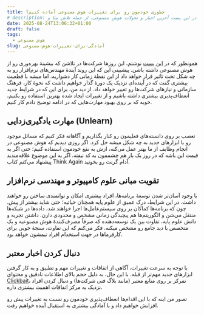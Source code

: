 ```yaml
---
title: چطوری خودمون رو برای تغییرات هوش مصنوعی آماده کنیم؟
# description: آیا هوش مصنوعی جایگزین برنامه‌نویس‌ها می‌شود؟ در این پست آخرین اخبار و تحولات هوش مصنوعی، از جمله تلاش متا و Salesforce برای جایگزینی مهندسان با هوش مصنوعی و ظهور استارت‌آپ‌هایی مانند Lovable و همچنین اهمیت این تغییرات برای صاحبان کسب و کار بررسی می‌شه.
date: 2025-08-24T13:06:32+01:00
draft: false
tags:
  - هوش مصنوعی
slug: آمادگی-برای-تغییرات-هوش-مصنوعی
---
```

همونطور که در [این پست](https://aminrb.me/fa/%D8%AC%D8%A7%DB%8C%DA%AF%D8%B2%DB%8C%D9%86%DB%8C-%D8%A8%D8%B1%D9%86%D8%A7%D9%85%D9%87-%D9%86%D9%88%DB%8C%D8%B3-%D9%87%D9%88%D8%B4-%D9%85%D8%B5%D9%86%D9%88%D8%B9%DB%8C/) نوشتم، این روز‌ها شرکت‌ها در تلاشن که بیشینهٔ بهره‌وری رو از هوش مصنوعی داشته باشن. پیشبینی این که این روند آیندهٔ مهندس‌های نرم‌افزار رو به چه شکل تحت تاثیر قرار خواهد داد از این نقطهٔ زمانی کار دشواریه. اما میشه با قطعیت بیشتری گفت که در آینده‌ای نزدیک یک دورهٔ گذار خواهیم داشت که نحوهٔ کار، فرهنگ سازمانی و نیازهای شرکت‌ها رو تغییر خواهد داد. از دید من، برای این که در شرایط جدید انعطاف‌پذیری بیشتری داشته باشیم و از تغییرات ایجاد شده بهترین استفاده رو بکنیم،‌ خوبه که بر روی بهبود مهارت‌هایی که در ادامه توضیح دادم کار کنیم.

## مهارت یادگیری‌زدایی (Unlearn)

تعصب بر روی دانسته‌های فعلیمون رو کنار بگذاریم و آگاهانه فکر کنیم که مسائل موجود رو با ابزارهای جدید به چه شکل میشه حل کرد. اگر روزی دیدیم که هوش مصنوعی در انجام وظایف از ما بهتر عمل می‌کنه، ازش به نفع خودمون استفاده کنیم؛ حتی اگر به قیمت این باشه که در روز یک بار هم چشممون به کد نیفته.
اگر به این موضوع علاقه‌مندید پیشنهاد می‌کنم کتاب Think Again آدام گرنت رو بخونید.

## تقویت مبانی علوم کامپیوتر و مهندسی نرم‌افزار

با وجود آسان‌تر شدن توسعهٔ برنامه‌ها، افراد بیشتری امکان و توانمندی ساختن رو خواهند داشت. در این شرایط، درک عمیق از علوم پایه همچنان حیاتیه؛ حتی شاید بیشتر از پیش. چون که برنامه‌ها کماکان بر روی سیستم‌عامل‌ها اجرا خواهند شد، داده‌ها در شبکه‌ها منتقل می‌شن و الگوریتم‌ها هم پیچیدگی زمانی مشخص و محدودی دارن. داشتن تجربه و دانش علوم پایه، تفاوت بین یک توسعه‌دهنده که صرفاً مصرف‌کنندهٔ هوش مصنوعیه و یک متخصص با دید جامع رو مشخص میکنه. فکر می‌کنم که این تفاوت، سنجهٔ خوبی برای کارفرماها در جهت استخدام افراد تیمشون خواهد بود.

## دنبال کردن اخبار معتبر

با توجه به سرعت تغییرات، آگاهی از اتفاقات و تغییرات مهم و تطبیق و به کار گرفتن ابزارهای جدید مهم‌تر از قبله. با این حال، به دلیل حجم بالای اطلاعات نادقیق و محتوای [Clickbait](https://fa.wikipedia.org/wiki/%D8%AA%D9%84%D9%87%E2%80%8C%DA%A9%D9%84%DB%8C%DA%A9)، تمرکز بر روی منابع معتبر (مانند بلاگ فنی شرکت‌ها) و دنبال کردن افراد نزدیک به مرکز اتفاقات اهمیت بیشتری داره.

تصور من اینه که با این اقدام‌ها انعطاف‌پذیری خودمون رو نسبت به تغییرات پیش رو افزایش خواهیم داد و با آمادگی بیشتری به استقبال آینده خواهیم رفت.
